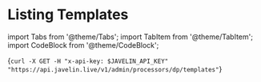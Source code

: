 # Listing Templates
import Tabs from '@theme/Tabs';
import TabItem from '@theme/TabItem';
import CodeBlock from '@theme/CodeBlock';

<Tabs>
<TabItem value="shell" label="curl">

<CodeBlock
  language="python">
  {`
curl -X GET -H "x-api-key: $JAVELIN_API_KEY" "https://api.javelin.live/v1/admin/processors/dp/templates"
`}
</CodeBlock>

</TabItem>

<!--

<TabItem value="py" label="Python">

```py
from javelin_sdk import (
    JavelinClient,
    Template
)

import os

# Retrieve environment variables
javelin_api_key = os.getenv('JAVELIN_API_KEY')

# create javelin client
client = JavelinClient(base_url="https://api.javelin.live",
                       javelin_api_key=javelin_api_key,
) 

# print out the list of templates, for async use `await client.alist_templates()`
print(client.list_templates())

```

</TabItem>

-->

</Tabs>

